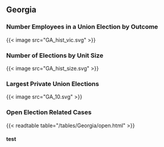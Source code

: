 ##  Georgia

### Number Employees in a Union Election by Outcome
{{< image src="GA_hist_vic.svg" >}}

### Number of Elections by Unit Size
{{< image src="GA_hist_size.svg" >}}

### Largest Private Union Elections
{{< image src="GA_10.svg" >}}

### Open Election Related Cases
{{< readtable table="/tables/Georgia/open.html" >}}

#### test
